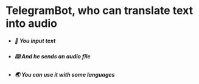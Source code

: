 # TelegramBot, who can translate text into audio
* ##### 🎤 You input text
* ##### ⌨️ And he sends an audio file
* ##### 🌏 You can use it with some languages
